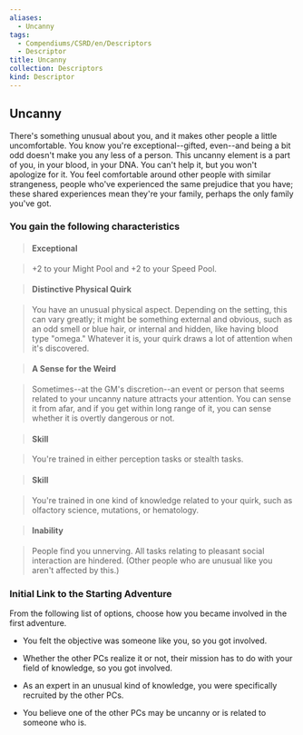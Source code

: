 ```yaml
---
aliases:
  - Uncanny
tags:
  - Compendiums/CSRD/en/Descriptors
  - Descriptor
title: Uncanny
collection: Descriptors
kind: Descriptor
---
```

## Uncanny    
There's something unusual about you, and it makes other people a little uncomfortable. You know you're exceptional--gifted, even--and being a bit odd doesn't make you any less of a person. This uncanny element is a part of you, in your blood, in your DNA. You can't help it, but you won't apologize for it. You feel comfortable around other people with similar strangeness, people who've experienced the same prejudice that you have; these shared experiences mean they're your family, perhaps the only family you've got.  
### You gain the following characteristics    
> #### Exceptional  
> +2 to your Might Pool and +2 to your Speed Pool.    
  
> #### Distinctive Physical Quirk  
> You have an unusual physical aspect. Depending on the setting, this can vary greatly; it might be something external and obvious, such as an odd smell or blue hair, or internal and hidden, like having blood type "omega." Whatever it is, your quirk draws a lot of attention when it's discovered.    
  
> #### A Sense for the Weird  
> Sometimes--at the GM's discretion--an event or person that seems related to your uncanny nature attracts your attention. You can sense it from afar, and if you get within long range of it, you can sense whether it is overtly dangerous or not.    
  
> #### Skill  
> You're trained in either perception tasks or stealth tasks.    
  
> #### Skill  
> You're trained in one kind of knowledge related to your quirk, such as olfactory science, mutations, or hematology.    
  
> #### Inability  
> People find you unnerving. All tasks relating to pleasant social interaction are hindered. (Other people who are unusual like you aren't affected by this.)    
  
### Initial Link to the Starting Adventure    
From the following list of options, choose how you became involved in the first adventure.    
- You felt the objective was someone like you, so you got involved.    
- Whether the other PCs realize it or not, their mission has to do with your field of knowledge, so you got involved.    
- As an expert in an unusual kind of knowledge, you were specifically recruited by the other PCs.    
- You believe one of the other PCs may be uncanny or is related to someone who is.  